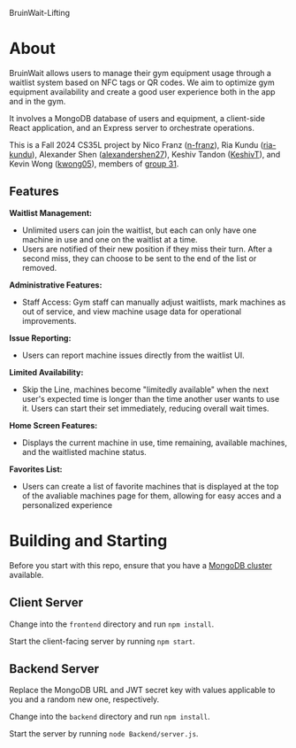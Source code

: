 BruinWait-Lifting
# About
BruinWait allows users to manage their gym equipment usage through a waitlist system based on NFC tags or QR codes. We aim to optimize gym equipment availability and create a good user experience both in the app and in the gym.

It involves a MongoDB database of users and equipment, a client-side React application, and an Express server to orchestrate operations.

This is a Fall 2024 CS35L project by Nico Franz ([n-franz](https://github.com/n-franz)), Ria Kundu ([ria-kundu](https://github.com/ria-kundu)), Alexander Shen ([alexandershen27](https://github.com/alexandershen27)), Keshiv Tandon ([KeshivT](https://github.com/KeshivT)), and Kevin Wong ([kwong05](https://github.com/kwong05)), members of [group 31](https://docs.google.com/spreadsheets/d/197j2UxHFPtvOMseaxZuWUV0CE0oJPkdMcMjlUsVwgwI/edit?gid=1172905667#gid=1172905667&range=B176:B181).

## Features
**Waitlist Management:**
- Unlimited users can join the waitlist, but each can only have one machine in use and one on the waitlist at a time.
- Users are notified of their new position if they miss their turn. After a second miss, they can choose to be sent to the end of the list or removed.

**Administrative Features:**
- Staff Access: Gym staff can manually adjust waitlists, mark machines as out of service, and view machine usage data for operational improvements.

**Issue Reporting:**
- Users can report machine issues directly from the waitlist UI.

**Limited Availability:**
- Skip the Line, machines become "limitedly available" when the next user's expected time is longer than the time another user wants to use it. Users can start their set immediately, reducing overall wait times.

**Home Screen Features:**
- Displays the current machine in use, time remaining, available machines, and the waitlisted machine status.

**Favorites List:** 
- Users can create a list of favorite machines that is displayed at the top of the avaliable machines page for them, allowing for easy acces and a personalized experience

# Building and Starting
Before you start with this repo, ensure that you have a [MongoDB cluster](https://www.mongodb.com/) available.

## Client Server
Change into the ```frontend``` directory and run ```npm install```.

Start the client-facing server by running
```npm start```.

## Backend Server
Replace the MongoDB URL and JWT secret key with values applicable to you and a random new one, respectively.

Change into the ```backend``` directory and run ```npm install```.

Start the server by running
```node Backend/server.js```.
